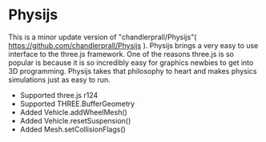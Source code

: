# Physijs
 This is a minor update version of "chandlerprall/Physijs"( https://github.com/chandlerprall/Physijs ). Physijs brings a very easy to use interface to the three.js framework. One of the reasons three.js is so popular is because it is so incredibly easy for graphics newbies to get into 3D programming. Physijs takes that philosophy to heart and makes physics simulations just as easy to run.



- Supported three.js r124 
- Supported THREE.BufferGeometry
- Added Vehicle.addWheelMesh()
- Added Vehicle.resetSuspension()
- Added Mesh.setCollisionFlags()
